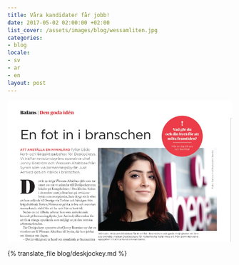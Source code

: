 ```yaml
---
title: Våra kandidater får jobb!
date: 2017-05-02 02:00:00 +02:00
list_cover: /assets/images/blog/wessamliten.jpg
categories:
- blog
locale:
- sv
- ar
- en
layout: post
---
```


![Wessam](/assets/images/blog/wessamliten.jpg)

{% translate_file blog/deskjockey.md %}
